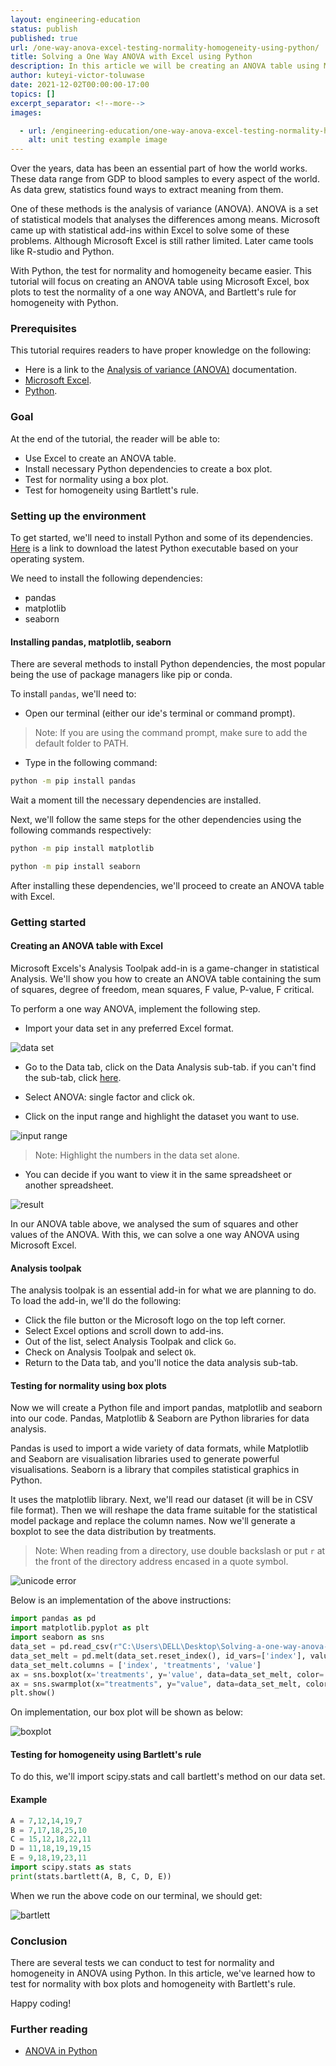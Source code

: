```yaml
---
layout: engineering-education
status: publish
published: true
url: /one-way-anova-excel-testing-normality-homogeneity-using-python/
title: Solving a One Way ANOVA with Excel using Python
description: In this article we will be creating an ANOVA table using Microsoft Excel, box plots to test the normality of a one way ANOVA, and Bartlett's rule for homogeneity with Python.
author: kuteyi-victor-toluwase
date: 2021-12-02T00:00:00-17:00
topics: []
excerpt_separator: <!--more-->
images:

  - url: /engineering-education/one-way-anova-excel-testing-normality-homogeneity-using-python/hero.jpg
    alt: unit testing example image
---
```

Over the years, data has been an essential part of how the world works. These data range from GDP to blood samples to every aspect of the world. As data grew, statistics found ways to extract meaning from them. 
<!--more-->
One of these methods is the analysis of variance (ANOVA). ANOVA is a set of statistical models that analyses the differences among means. Microsoft came up with statistical add-ins within Excel to solve some of these problems. Although Microsoft Excel is still rather limited. Later came tools like R-studio and Python. 

With Python, the test for normality and homogeneity became easier. This tutorial will focus on creating an ANOVA table using Microsoft Excel, box plots to test the normality of a one way ANOVA, and Bartlett's rule for homogeneity with Python.

### Prerequisites
This tutorial requires readers to have proper knowledge on the following:
- Here is a link to the [Analysis of variance (ANOVA)](https://www.investopedia.com/terms/a/anova.asp) documentation.
- [Microsoft Excel](https://www.guru99.com/excel-tutorials.html).
- [Python](https://www.python.org/).

### Goal
At the end of the tutorial, the reader will be able to:
- Use Excel to create an ANOVA table.
- Install necessary Python dependencies to create a box plot.
- Test for normality using a box plot.
- Test for homogeneity using Bartlett's rule.

### Setting up the environment
To get started, we'll need to install Python and some of its dependencies. [Here](https://www.python.org/downloads/) is a link to download the latest Python executable based on your operating system. 

We need to install the following dependencies:
- pandas
- matplotlib
- seaborn

#### Installing pandas, matplotlib, seaborn
There are several methods to install Python dependencies, the most popular being the use of package managers like pip or conda. 

To install `pandas`, we'll need to:
- Open our terminal (either our ide's terminal or command prompt).

>Note: If you are using the command prompt, make sure to add the default folder to PATH.

- Type in the following command:
```bash
python -m pip install pandas
```

Wait a moment till the necessary dependencies are installed. 

Next, we'll follow the same steps for the other dependencies using the following commands respectively:
```bash
python -m pip install matplotlib
```

```bash
python -m pip install seaborn
```

After installing these dependencies, we'll proceed to create an ANOVA table with Excel.

### Getting started
#### Creating an ANOVA table with Excel
Microsoft Excels's Analysis Toolpak add-in is a game-changer in statistical Analysis. We'll show you how to create an ANOVA table containing the sum of squares, degree of freedom, mean squares, F value, P-value, F critical.

To perform a one way ANOVA, implement the following step.
- Import your data set in any preferred Excel format.

![data set](/engineering-education/Solving-a-one-way-anova-with-Excel-and-testing-for-normality-and-homogeneity-using-python/data-set.jpg)

- Go to the Data tab, click on the Data Analysis sub-tab. if you can't find the sub-tab, click [here](###analysis-toolpak).

- Select ANOVA: single factor and click ok.
- Click on the input range and highlight the dataset you want to use.

![input range](/engineering-education/Solving-a-one-way-anova-with-Excel-and-testing-for-normality-and-homogeneity-using-python/input-range.jpg)

>Note: Highlight the numbers in the data set alone.

- You can decide if you want to view it in the same spreadsheet or another spreadsheet.

![result](/engineering-education/Solving-a-one-way-anova-with-Excel-and-testing-for-normality-and-homogeneity-using-python/result.jpg)

In our ANOVA table above, we analysed the sum of squares and other values of the ANOVA. With this, we can solve a one way ANOVA using Microsoft Excel.

#### Analysis toolpak
The analysis toolpak is an essential add-in for what we are planning to do. To load the add-in, we'll do the following:
- Click the file button or the Microsoft logo on the top left corner.
- Select Excel options and scroll down to add-ins.
- Out of the list, select Analysis Toolpak and click `Go`.
- Check on Analysis Toolpak and select `Ok`.
- Return to the Data tab, and you'll notice the data analysis sub-tab.

#### Testing for normality using box plots
Now we will create a Python file and import pandas, matplotlib and seaborn into our code. Pandas, Matplotlib & Seaborn are Python libraries for data analysis. 

Pandas is used to import a wide variety of data formats, while Matplotlib and Seaborn are visualisation libraries used to generate powerful visualisations. Seaborn is a library that compiles statistical graphics in Python.

It uses the matplotlib library. Next, we'll read our dataset (it will be in CSV file format). Then we will reshape the data frame suitable for the statistical model package and replace the column names. Now we'll generate a boxplot to see the data distribution by treatments.

>Note: When reading from a directory, use double backslash or put `r` at the front of the directory address encased in a quote symbol.

![unicode error](/engineering-education/Solving-a-one-way-anova-with-Excel-and-testing-for-normality-and-homogeneity-using-python/unicode-error.jpg)

Below is an implementation of the above instructions:
```Python
import pandas as pd
import matplotlib.pyplot as plt
import seaborn as sns
data_set = pd.read_csv(r"C:\Users\DELL\Desktop\Solving-a-one-way-anova-with-Excel-and-testing-for-normality-and-homogeneity-using-python\assignments.csv")
data_set_melt = pd.melt(data_set.reset_index(), id_vars=['index'], value_vars=['A', 'B', 'C', 'D', 'E'])
data_set_melt.columns = ['index', 'treatments', 'value']
ax = sns.boxplot(x='treatments', y='value', data=data_set_melt, color='#99c2a2')
ax = sns.swarmplot(x="treatments", y="value", data=data_set_melt, color='#7d0013')
plt.show()
```

On implementation, our box plot will be shown as below:

![boxplot](/engineering-education/Solving-a-one-way-anova-with-Excel-and-testing-for-normality-and-homogeneity-using-python/boxplot.jpg)

#### Testing for homogeneity using Bartlett's rule
To do this, we'll import scipy.stats and call bartlett's method on our data set.

#### Example
```Python
A = 7,12,14,19,7
B = 7,17,18,25,10
C = 15,12,18,22,11
D = 11,18,19,19,15
E = 9,18,19,23,11
import scipy.stats as stats 
print(stats.bartlett(A, B, C, D, E))
```

When we run the above code on our terminal, we should get:

![bartlett](/engineering-education/Solving-a-one-way-anova-with-Excel-and-testing-for-normality-and-homogeneity-using-python/bartlett.jpg)

### Conclusion
There are several tests we can conduct to test for normality and homogeneity in ANOVA using Python. In this article, we've learned how to test for normality with box plots and homogeneity with Bartlett's rule. 

Happy coding!

### Further reading
- [ANOVA in Python](https://www.marsja.se/four-ways-to-conduct-one-way-anovas-using-python/)
